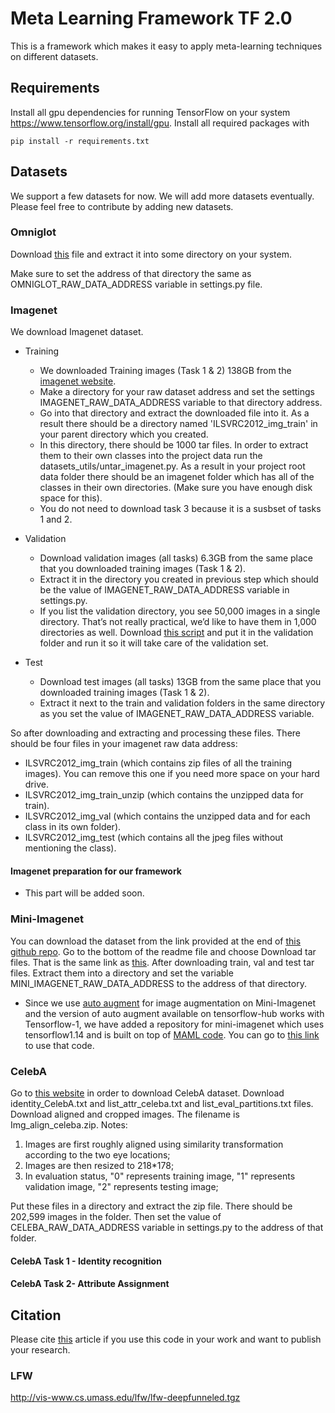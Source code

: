 # Meta Learning Framework TF 2.0

This is a framework which makes it easy to apply meta-learning techniques on different datasets.

## Requirements
Install all gpu dependencies for running TensorFlow on your system <https://www.tensorflow.org/install/gpu>.
Install all required packages with

`pip install -r requirements.txt`

## Datasets

We support a few datasets for now. We will add more datasets eventually. Please feel free to contribute by adding new 
datasets.

### Omniglot
Download [this](https://www.kaggle.com/watesoyan/omniglot/downloads/Omniglot.zip/1) file and extract it into some 
directory on your system.

Make sure to set the address of that directory the same as OMNIGLOT_RAW_DATA_ADDRESS variable in settings.py file.

### Imagenet
We download Imagenet dataset.

* Training
   * We downloaded Training images (Task 1 & 2) 138GB from the [imagenet website](http://www.image-net.org).
   * Make a directory for your raw dataset address and set the settings IMAGENET_RAW_DATA_ADDRESS variable
   to that directory address.
   * Go into that directory and extract the downloaded file into it. As a result there should be a directory 
   named 'ILSVRC2012_img_train' in your parent directory which you created.
   * In this directory, there should be 1000 tar files. In order to extract them to their own classes into the
   project data run the datasets_utils/untar_imagenet.py. As a result in your project root
   data folder there should be an imagenet folder which has all of the classes in their own directories.
   (Make sure you have enough disk space for this).
   * You do not need to download task 3 because it is a susbset of tasks 1 and 2.
* Validation
    * Download validation images (all tasks) 6.3GB from the same place that you downloaded training images (Task 1 & 2).
    * Extract it in the directory you created in previous step which should be the value of IMAGENET_RAW_DATA_ADDRESS
    variable in settings.py.
    * If you list the validation directory, you see 50,000 images in a single directory. That’s not really practical, 
    we’d like to have them in 1,000 directories as well.
    Download [this script](https://github.com/juliensimon/aws/blob/master/mxnet/imagenet/build_validation_tree.sh) and
    put it in the validation folder and run it so it will take care of the validation set.
    
* Test
    * Download test images (all tasks) 13GB from the same place that you downloaded training images (Task 1 & 2).
    * Extract it next to the train and validation folders in the same directory as you set the value of 
    IMAGENET_RAW_DATA_ADDRESS variable.
    
So after downloading and extracting and processing these files. There should be four files in your imagenet raw data
address:
 
* ILSVRC2012_img_train (which contains zip files of all the training images). You can remove this one if you need more 
space on your hard drive.
* ILSVRC2012_img_train_unzip (which contains the unzipped data for train).
* ILSVRC2012_img_val (which contains the unzipped data and for each class in its own folder).
* ILSVRC2012_img_test (which contains all the jpeg files without mentioning the class).
    
          
#### Imagenet preparation for our framework
* This part will be added soon.

### Mini-Imagenet 
You can download the dataset from the link provided at the end of 
[this github repo](https://github.com/yaoyao-liu/mini-imagenet-tools).
Go to the bottom of the readme file and choose Download tar files. 
That is the same link as [this](https://meta-transfer-learning.yaoyao-liu.com/download/).
After downloading train, val and test tar files. Extract them into a directory and set the variable
MINI_IMAGENET_RAW_DATA_ADDRESS to the address of that directory.
* Since we use [auto augment](https://tfhub.dev/google/image_augmentation/nas_cifar/1) for image augmentation on
Mini-Imagenet and the version of auto augment available on tensorflow-hub works with Tensorflow-1, we have added a 
repository for mini-imagenet which uses tensorflow1.14 and is built on top of 
[MAML code](https://github.com/cbfinn/maml). You can go to 
[this link](https://github.com/siavash-khodadadeh/maml) to use that code. 

### CelebA
Go to [this website](http://mmlab.ie.cuhk.edu.hk/projects/CelebA.html) in order to download CelebA dataset.
Download identity_CelebA.txt and list_attr_celeba.txt and list_eval_partitions.txt files. 
Download aligned and cropped images. The filename is Img_align_celeba.zip. 
Notes:
1. Images are first roughly aligned using similarity transformation according to the two eye locations;
2. Images are then resized to 218*178;
3. In evaluation status, "0" represents training image, "1" represents validation image, "2" represents testing image;

Put these files in a directory and extract the zip file. There should be 202,599 images in the folder.
Then set the value of CELEBA_RAW_DATA_ADDRESS variable in settings.py to the address of that folder. 
#### CelebA Task 1 - Identity recognition

#### CelebA Task 2- Attribute Assignment
## Citation

Please cite [this](https://arxiv.org/abs/1811.11819) article if you use this code in your work and want to publish your research.


### LFW
http://vis-www.cs.umass.edu/lfw/lfw-deepfunneled.tgz
